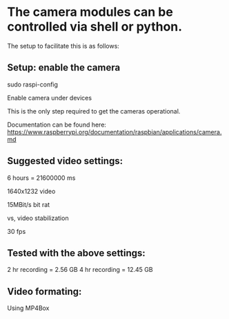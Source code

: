 # The camera modules can be controlled via shell or python.

The setup to facilitate this is as follows:

## Setup: enable the camera

sudo raspi-config

Enable camera under devices


This is the only step required to get the cameras operational.

Documentation can be found here:
https://www.raspberrypi.org/documentation/raspbian/applications/camera.md


## Suggested video settings:

6 hours = 21600000 ms

1640x1232 video

15MBit/s bit rat

vs, video stabilization

30 fps 

## Tested with the above settings:

2 hr recording =  2.56 GB
4 hr recording = 12.45 GB

## Video formating:

Using MP4Box
